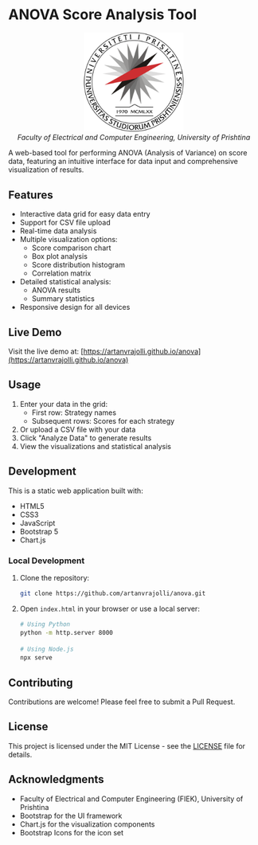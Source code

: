 # ANOVA Score Analysis Tool

<div align="center">
  <img src="./images/fiek-logo.png" alt="FIEK Logo" width="200"/>
  <br/>
  <em>Faculty of Electrical and Computer Engineering, University of Prishtina</em>
</div>

A web-based tool for performing ANOVA (Analysis of Variance) on score data, featuring an intuitive interface for data input and comprehensive visualization of results.

## Features

- Interactive data grid for easy data entry
- Support for CSV file upload
- Real-time data analysis
- Multiple visualization options:
  - Score comparison chart
  - Box plot analysis
  - Score distribution histogram
  - Correlation matrix
- Detailed statistical analysis:
  - ANOVA results
  - Summary statistics
- Responsive design for all devices

## Live Demo

Visit the live demo at: [https://artanvrajolli.github.io/anova](https://artanvrajolli.github.io/anova)

## Usage

1. Enter your data in the grid:
   - First row: Strategy names
   - Subsequent rows: Scores for each strategy
2. Or upload a CSV file with your data
3. Click "Analyze Data" to generate results
4. View the visualizations and statistical analysis


## Development

This is a static web application built with:
- HTML5
- CSS3
- JavaScript
- Bootstrap 5
- Chart.js

### Local Development

1. Clone the repository:
   ```bash
   git clone https://github.com/artanvrajolli/anova.git
   ```

2. Open `index.html` in your browser or use a local server:
   ```bash
   # Using Python
   python -m http.server 8000
   
   # Using Node.js
   npx serve
   ```

## Contributing

Contributions are welcome! Please feel free to submit a Pull Request.

## License

This project is licensed under the MIT License - see the [LICENSE](LICENSE) file for details.

## Acknowledgments

- Faculty of Electrical and Computer Engineering (FIEK), University of Prishtina
- Bootstrap for the UI framework
- Chart.js for the visualization components
- Bootstrap Icons for the icon set 